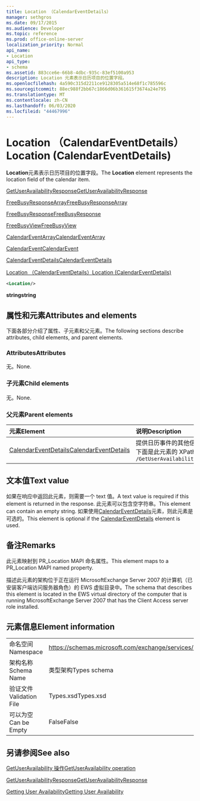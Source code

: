 ```yaml
---
title: Location （CalendarEventDetails）
manager: sethgros
ms.date: 09/17/2015
ms.audience: Developer
ms.topic: reference
ms.prod: office-online-server
localization_priority: Normal
api_name:
- Location
api_type:
- schema
ms.assetid: 883cce6e-66b8-4dbc-935c-83ef5100a953
description: Location 元素表示日历项目的位置字段。
ms.openlocfilehash: 4a590c315d2211ce9128305a514e68f1c785596c
ms.sourcegitcommit: 88ec988f2bb67c1866d06b361615f3674a24e795
ms.translationtype: MT
ms.contentlocale: zh-CN
ms.lasthandoff: 06/03/2020
ms.locfileid: "44467996"
---
```

# <a name="location-calendareventdetails"></a><span data-ttu-id="cf0c2-103">Location （CalendarEventDetails）</span><span class="sxs-lookup"><span data-stu-id="cf0c2-103">Location (CalendarEventDetails)</span></span>

<span data-ttu-id="cf0c2-104">**Location**元素表示日历项目的位置字段。</span><span class="sxs-lookup"><span data-stu-id="cf0c2-104">The **Location** element represents the location field of the calendar item.</span></span> 
  
[<span data-ttu-id="cf0c2-105">GetUserAvailabilityResponse</span><span class="sxs-lookup"><span data-stu-id="cf0c2-105">GetUserAvailabilityResponse</span></span>](getuseravailabilityresponse.md)
  
[<span data-ttu-id="cf0c2-106">FreeBusyResponseArray</span><span class="sxs-lookup"><span data-stu-id="cf0c2-106">FreeBusyResponseArray</span></span>](freebusyresponsearray.md)
  
[<span data-ttu-id="cf0c2-107">FreeBusyResponse</span><span class="sxs-lookup"><span data-stu-id="cf0c2-107">FreeBusyResponse</span></span>](freebusyresponse.md)
  
[<span data-ttu-id="cf0c2-108">FreeBusyView</span><span class="sxs-lookup"><span data-stu-id="cf0c2-108">FreeBusyView</span></span>](freebusyview.md)
  
[<span data-ttu-id="cf0c2-109">CalendarEventArray</span><span class="sxs-lookup"><span data-stu-id="cf0c2-109">CalendarEventArray</span></span>](calendareventarray.md)
  
[<span data-ttu-id="cf0c2-110">CalendarEvent</span><span class="sxs-lookup"><span data-stu-id="cf0c2-110">CalendarEvent</span></span>](calendarevent.md)
  
[<span data-ttu-id="cf0c2-111">CalendarEventDetails</span><span class="sxs-lookup"><span data-stu-id="cf0c2-111">CalendarEventDetails</span></span>](calendareventdetails.md)
  
[<span data-ttu-id="cf0c2-112">Location （CalendarEventDetails）</span><span class="sxs-lookup"><span data-stu-id="cf0c2-112">Location (CalendarEventDetails)</span></span>](location-calendareventdetails.md)
  
```xml
<Location/>
```

 <span data-ttu-id="cf0c2-113">**string**</span><span class="sxs-lookup"><span data-stu-id="cf0c2-113">**string**</span></span>
## <a name="attributes-and-elements"></a><span data-ttu-id="cf0c2-114">属性和元素</span><span class="sxs-lookup"><span data-stu-id="cf0c2-114">Attributes and elements</span></span>

<span data-ttu-id="cf0c2-115">下面各部分介绍了属性、子元素和父元素。</span><span class="sxs-lookup"><span data-stu-id="cf0c2-115">The following sections describe attributes, child elements, and parent elements.</span></span>
  
### <a name="attributes"></a><span data-ttu-id="cf0c2-116">Attributes</span><span class="sxs-lookup"><span data-stu-id="cf0c2-116">Attributes</span></span>

<span data-ttu-id="cf0c2-117">无。</span><span class="sxs-lookup"><span data-stu-id="cf0c2-117">None.</span></span>
  
### <a name="child-elements"></a><span data-ttu-id="cf0c2-118">子元素</span><span class="sxs-lookup"><span data-stu-id="cf0c2-118">Child elements</span></span>

<span data-ttu-id="cf0c2-119">无。</span><span class="sxs-lookup"><span data-stu-id="cf0c2-119">None.</span></span>
  
### <a name="parent-elements"></a><span data-ttu-id="cf0c2-120">父元素</span><span class="sxs-lookup"><span data-stu-id="cf0c2-120">Parent elements</span></span>

|<span data-ttu-id="cf0c2-121">**元素**</span><span class="sxs-lookup"><span data-stu-id="cf0c2-121">**Element**</span></span>|<span data-ttu-id="cf0c2-122">**说明**</span><span class="sxs-lookup"><span data-stu-id="cf0c2-122">**Description**</span></span>|
|:-----|:-----|
|[<span data-ttu-id="cf0c2-123">CalendarEventDetails</span><span class="sxs-lookup"><span data-stu-id="cf0c2-123">CalendarEventDetails</span></span>](calendareventdetails.md) <br/> |<span data-ttu-id="cf0c2-124">提供日历事件的其他信息。</span><span class="sxs-lookup"><span data-stu-id="cf0c2-124">Provides additional information for a calendar event.</span></span>  <br/> <span data-ttu-id="cf0c2-125">下面是此元素的 XPath 表达式： </span><span class="sxs-lookup"><span data-stu-id="cf0c2-125">The following is the XPath expression to this element:</span></span>  <br/>  `/GetUserAvailabilityResponse/FreeBusyResponseArray/FreeBusyResponse/FreeBusyView/CalendarEventArray/CalendarEvent[i]/CalendarEventDetails` <br/> |
   
## <a name="text-value"></a><span data-ttu-id="cf0c2-126">文本值</span><span class="sxs-lookup"><span data-stu-id="cf0c2-126">Text value</span></span>

<span data-ttu-id="cf0c2-127">如果在响应中返回此元素，则需要一个 text 值。</span><span class="sxs-lookup"><span data-stu-id="cf0c2-127">A text value is required if this element is returned in the response.</span></span> <span data-ttu-id="cf0c2-128">此元素可以包含空字符串。</span><span class="sxs-lookup"><span data-stu-id="cf0c2-128">This element can contain an empty string.</span></span> <span data-ttu-id="cf0c2-129">如果使用[CalendarEventDetails](calendareventdetails.md)元素，则此元素是可选的。</span><span class="sxs-lookup"><span data-stu-id="cf0c2-129">This element is optional if the [CalendarEventDetails](calendareventdetails.md) element is used.</span></span> 
  
## <a name="remarks"></a><span data-ttu-id="cf0c2-130">备注</span><span class="sxs-lookup"><span data-stu-id="cf0c2-130">Remarks</span></span>

<span data-ttu-id="cf0c2-131">此元素映射到 PR_Location MAPI 命名属性。</span><span class="sxs-lookup"><span data-stu-id="cf0c2-131">This element maps to a PR_Location MAPI named property.</span></span>
  
<span data-ttu-id="cf0c2-132">描述此元素的架构位于正在运行 MicrosoftExchange Server 2007 的计算机（已安装客户端访问服务器角色）的 EWS 虚拟目录中。</span><span class="sxs-lookup"><span data-stu-id="cf0c2-132">The schema that describes this element is located in the EWS virtual directory of the computer that is running MicrosoftExchange Server 2007 that has the Client Access server role installed.</span></span>
  
## <a name="element-information"></a><span data-ttu-id="cf0c2-133">元素信息</span><span class="sxs-lookup"><span data-stu-id="cf0c2-133">Element information</span></span>

|||
|:-----|:-----|
|<span data-ttu-id="cf0c2-134">命名空间</span><span class="sxs-lookup"><span data-stu-id="cf0c2-134">Namespace</span></span>  <br/> |https://schemas.microsoft.com/exchange/services/2006/types  <br/> |
|<span data-ttu-id="cf0c2-135">架构名称</span><span class="sxs-lookup"><span data-stu-id="cf0c2-135">Schema Name</span></span>  <br/> |<span data-ttu-id="cf0c2-136">类型架构</span><span class="sxs-lookup"><span data-stu-id="cf0c2-136">Types schema</span></span>  <br/> |
|<span data-ttu-id="cf0c2-137">验证文件</span><span class="sxs-lookup"><span data-stu-id="cf0c2-137">Validation File</span></span>  <br/> |<span data-ttu-id="cf0c2-138">Types.xsd</span><span class="sxs-lookup"><span data-stu-id="cf0c2-138">Types.xsd</span></span>  <br/> |
|<span data-ttu-id="cf0c2-139">可以为空</span><span class="sxs-lookup"><span data-stu-id="cf0c2-139">Can be Empty</span></span>  <br/> |<span data-ttu-id="cf0c2-140">False</span><span class="sxs-lookup"><span data-stu-id="cf0c2-140">False</span></span>  <br/> |
   
## <a name="see-also"></a><span data-ttu-id="cf0c2-141">另请参阅</span><span class="sxs-lookup"><span data-stu-id="cf0c2-141">See also</span></span>



[<span data-ttu-id="cf0c2-142">GetUserAvailability 操作</span><span class="sxs-lookup"><span data-stu-id="cf0c2-142">GetUserAvailability operation</span></span>](getuseravailability-operation.md)
  
[<span data-ttu-id="cf0c2-143">GetUserAvailabilityResponse</span><span class="sxs-lookup"><span data-stu-id="cf0c2-143">GetUserAvailabilityResponse</span></span>](getuseravailabilityresponse.md)


[<span data-ttu-id="cf0c2-144">Getting User Availability</span><span class="sxs-lookup"><span data-stu-id="cf0c2-144">Getting User Availability</span></span>](https://msdn.microsoft.com/library/d4133fcb-9b0f-4e6b-aadf-a389da83516a%28Office.15%29.aspx)

